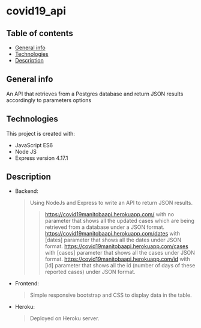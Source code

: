 # covid19_api

## Table of contents
* [General info](#general-info)
* [Technologies](#technologies)
* [Description](#Description)

## General info
An API that retrieves from a Postgres database and return JSON results accordingly to parameters options

## Technologies
This project is created with:
* JavaScript ES6
* Node JS
* Express version 4.17.1

## Description
* Backend:
    > Using NodeJs and Express to write an API to return JSON results.
    >> https://covid19manitobaapi.herokuapp.com/ with no parameter that shows all the updated cases which are being retrieved from a database under a JSON format.
    >> https://covid19manitobaapi.herokuapp.com/dates with [dates] parameter that shows all the dates under JSON format.
    >> https://covid19manitobaapi.herokuapp.com/cases with [cases] parameter that shows all the cases under JSON format.
    >> https://covid19manitobaapi.herokuapp.com/id with [id] parameter that shows all the id (number of days of these reported cases) under JSON format.
* Frontend:
    > Simple responsive bootstrap and CSS to display data in the table.
* Heroku:
    > Deployed on Heroku server. 
